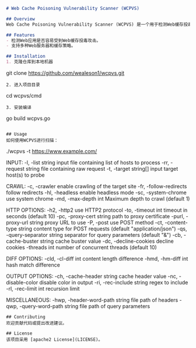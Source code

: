 ```markdown
# Web Cache Poisoning Vulnerability Scanner (WCPVS)

## Overview
Web Cache Poisoning Vulnerability Scanner (WCPVS) 是一个用于检测Web缓存投毒漏洞的工具。Web缓存投毒是一种攻击技术，攻击者利用它来操纵Web缓存，导致缓存中存储恶意内容。

## Features
- 检测Web应用是否容易受到Web缓存投毒攻击。
- 支持多种Web服务器和缓存策略。

## Installation
1. 克隆仓库到本地机器
   ```
git clone https://github.com/wealeson1/wcpvs.git
   ```
2. 进入项目目录
   ```
cd wcpvs/cmd
   ```
3. 安装编译
   ```
go build wcpvs.go
   ```

## Usage
如何使用WCPVS进行扫描：

```
./wcpvs -t https://www.example.com/ 


INPUT:
-l, -list string      input file containing list of hosts to process
-rr, -request string  file containing raw request
-t, -target string[]  input target host(s) to probe

CRAWL:
-c, -crawler            enable crawling of the target site
-fr, -follow-redirects  follow redirects
-hl, -headless          enable headless mode
-sc, -system-chrome     use system chrome
-md, -max-depth int     Maximum depth to crawl (default 1)

HTTP OPTIONS:
-h2, -http2                   use HTTP2 protocol
-to, -timeout int             timeout in seconds (default 10)
-pc, -proxy-cert string       path to proxy certificate
-purl, -proxy-url string      proxy URL to use
-P, -post                     use POST method
-ct, -content-type string     content type for POST requests (default "application/json")
-qs, -query-separator string  separator for query parameters (default "&")
-cb, -cache-buster string     cache buster value
-dc, -decline-cookies         decline cookies
-threads int                  number of concurrent threads (default 10)

DIFF OPTIONS:
-cld, -cl-diff int  content length difference
-hmd, -hm-diff int  hash match difference

OUTPUT OPTIONS:
-ch, -cache-header string  cache header value
-nc, -disable-color        disable color in output
-ri, -rec-include string   regex to include
-rl, -rec-limit int        recursion limit

MISCELLANEOUS:
-hwp, -header-word-path string  file path of headers
-qwp, -query-word-path string   file path of query parameters

```
## Contributing
欢迎贡献代码或提出改进建议。

## License
该项目采用 [apache2 License](LICENSE)。
```

